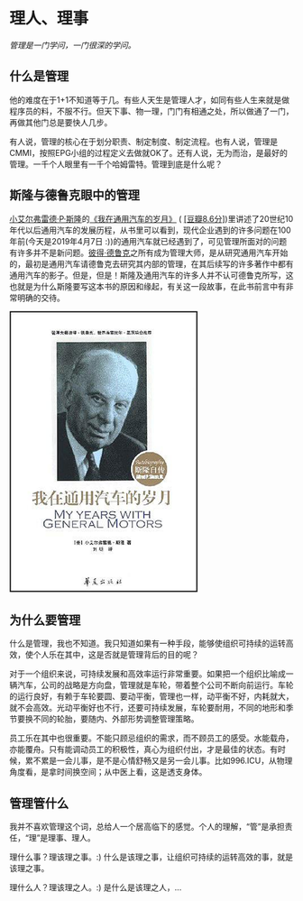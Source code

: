 # 理人、理事
*管理是一门学问，一门很深的学问。*

## 什么是管理

他的难度在于1+1不知道等于几。有些人天生是管理人才，如同有些人生来就是做程序员的料，不服不行。但天下事、物一理，门门有相通之处，所以做通了一门，再做其他门总是要快人几步。

有人说，管理的核心在于划分职责、制定制度、制定流程。也有人说，管理是CMMI，按照EPG小组的过程定义去做就OK了。还有人说，无为而治，是最好的管理。一千个人眼里有一千个哈姆雷特。管理到底是什么呢？

## 斯隆与德鲁克眼中的管理

[小艾尔弗雷德·P·斯隆](https://zh.wikipedia.org/wiki/艾尔弗雷德·P·斯隆)的[《我在通用汽车的岁月》](https://www.amazon.cn/dp/B074ZXBFNZ/ref=sr_1_1?__mk_zh_CN=%E4%BA%9A%E9%A9%AC%E9%80%8A%E7%BD%91%E7%AB%99&crid=2DBZJAHB3ZGMA&keywords=%E6%88%91%E5%9C%A8%E9%80%9A%E7%94%A8%E6%B1%BD%E8%BD%A6%E7%9A%84%E5%B2%81%E6%9C%88&qid=1554633304&s=gateway&sprefix=%E6%88%91%E5%9C%A8%E9%80%9A%2Caps%2C124&sr=8-1) ( [[豆瓣8.6分]](https://book.douban.com/subject/1435907/))里讲述了20世纪10年代以后通用汽车的发展历程，从书里可以看到，现代企业遇到的许多问题在100年前(今天是2019年4月7日 :))的通用汽车就已经遇到了，可见管理所面对的问题有许多并不是新问题。[彼得·德鲁克](https://zh.wikipedia.org/wiki/%E5%BD%BC%E5%BE%97%C2%B7%E5%BE%B7%E9%B2%81%E5%85%8B)之所有成为管理大师，是从研究通用汽车开始的，最初是通用汽车请德鲁克去研究其内部的管理，在其后续写的许多著作中都有通用汽车的影子。但是，但是！斯隆及通用汽车的许多人并不认可德鲁克所写，这也就是为什么斯隆要写这本书的原因和缘起，有关这一段故事，在此书前言中有非常明确的交待。

![《我在通用汽车的岁月》封面](assets/007/100-1554633999000.png)

## 为什么要管理

什么是管理，我也不知道。我只知道如果有一种手段，能够使组织可持续的运转高效，使个人乐在其中，这是否就是管理背后的目的呢？

对于一个组织来说，可持续发展和高效率运行非常重要。如果把一个组织比喻成一辆汽车，公司的战略是方向盘，管理就是车轮，带着整个公司不断向前运行。车轮的运行良好，有赖于车轮要圆、要动平衡，管理也一样，动平衡不好，内耗就大，就不会高效。光动平衡好也不行，还要可持续发展，车轮要耐用，不同的地形和季节要换不同的轮胎，要随内、外部形势调整管理策略。

员工乐在其中也很重要。不能只顾忌组织的需求，而不顾员工的感受。水能载舟，亦能覆舟。只有能调动员工的积极性，真心为组织付出，才是最佳的状态。有时候，累不累是一会儿事，是不是心情舒畅又是另一会儿事。比如996.ICU，从物理角度看，是拿时间换空间；从中医上看，这是透支身体。

## 管理管什么

我并不喜欢管理这个词，总给人一个居高临下的感觉。个人的理解，“管”是承担责任，“理”是理事、理人。

理什么事？理该理之事。:) 什么是该理之事，让组织可持续的运转高效的事，就是该理之事。

理什么人？理该理之人。:) 是什么是该理之人，...